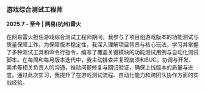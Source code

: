 
### **游戏综合测试工程师**  
**2025.7 - 至今 | 网易(杭州)雷火**  

在网易雷火担任游戏综合测试工程师期间，我参与了项目组游戏版本的功能测试与质量保障工作。为保障版本稳定性，我深入理解项目背景与核心玩法，学习并掌握了多种测试工具和命令行指令，编写了覆盖关键模块的功能测试用例与自动化测试脚本。在每周和每月版本迭代中，我主动排查并复现崩溃和BUG，协调与开发、美术等相关负责人的沟通，推动问题修复与回归验证，确保上线版本的质量与进度。通过此次实习，我提升了在游戏测试流程、自动化能力和跨团队协作方面的实战经验。 